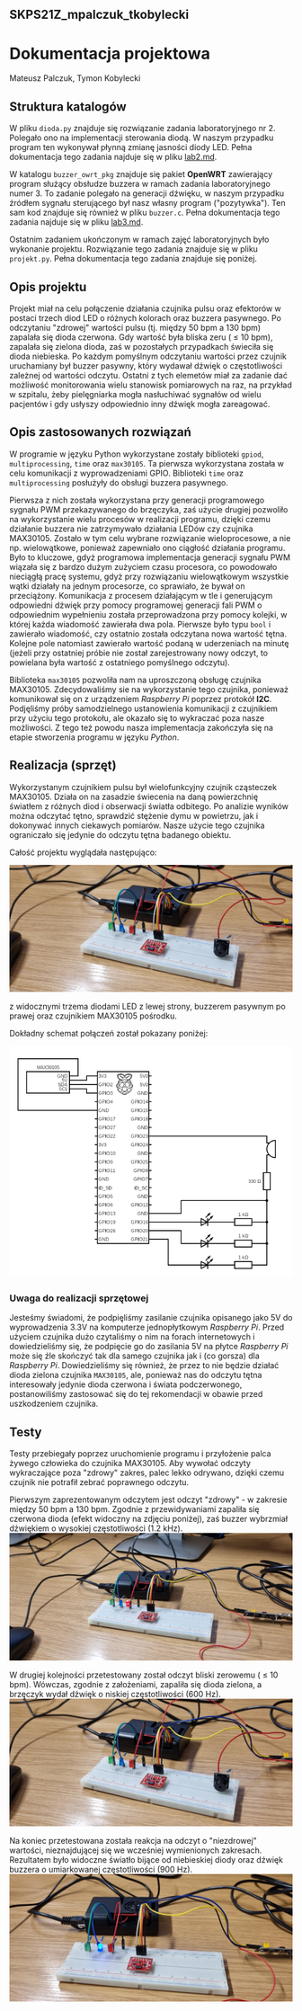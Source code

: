 ## SKPS21Z_mpalczuk_tkobylecki

# Dokumentacja projektowa
Mateusz Palczuk, Tymon Kobylecki

## Struktura katalogów
W pliku `dioda.py` znajduje się rozwiązanie zadania laboratoryjnego nr 2.
Polegało ono na implementacji sterowania diodą.
W naszym przypadku program ten wykonywał płynną zmianę jasności diody LED.
Pełna dokumentacja tego zadania najduje się w pliku [lab2.md](lab2.md).

W katalogu `buzzer_owrt_pkg` znajduje się pakiet **OpenWRT** zawierający program służący obsłudze buzzera w ramach zadania laboratoryjnego numer 3.
To zadanie polegało na generacji dźwięku, w naszym przypadku źródłem sygnału sterującego był nasz własny program ("pozytywka").
Ten sam kod znajduje się również w pliku `buzzer.c`.
Pełna dokumentacja tego zadania najduje się w pliku [lab3.md](lab3.md).

Ostatnim zadaniem ukończonym w ramach zajęć laboratoryjnych było wykonanie projektu.
Rozwiązanie tego zadania znajduje się w pliku `projekt.py`.
Pełna dokumentacja tego zadania znajduje się poniżej.

## Opis projektu
Projekt miał na celu połączenie działania czujnika pulsu oraz efektorów w postaci trzech diod LED o różnych kolorach oraz buzzera pasywnego.
Po odczytaniu "zdrowej" wartości pulsu (tj. między 50 bpm a 130 bpm) zapalała się dioda czerwona.
Gdy wartość była bliska zeru ( $\leqslant$ 10 bpm), zapalała się zielona dioda, zaś w pozostałych przypadkach świeciła się dioda niebieska.
Po każdym pomyślnym odczytaniu wartości przez czujnik uruchamiany był buzzer pasywny, który wydawał dźwięk o częstotliwości zależnej od wartości odczytu.
Ostatni z tych elemetów miał za zadanie dać możliwość monitorowania wielu stanowisk pomiarowych na raz, na przykład w szpitalu, żeby pielęgniarka mogła nasłuchiwać sygnałów od wielu pacjentów i gdy usłyszy odpowiednio inny dźwięk mogła zareagować.

## Opis zastosowanych rozwiązań
W programie w języku Python wykorzystane zostały biblioteki `gpiod`, `multiprocessing`, `time` oraz `max30105`.
Ta pierwsza wykorzystana została w celu komunikacji z wyprowadzeniami GPIO.
Biblioteki `time` oraz `multiprocessing` posłużyły do obsługi buzzera pasywnego.

Pierwsza z nich została wykorzystana przy generacji programowego sygnału PWM przekazywanego do brzęczyka, zaś użycie drugiej pozwoliło na wykorzystanie wielu procesów w realizacji programu, dzięki czemu działanie buzzera nie zatrzymywało działania LEDów czy czujnika MAX30105.
Zostało w tym celu wybrane rozwiązanie wieloprocesowe, a nie np. wielowątkowe, ponieważ zapewniało ono ciągłość działania programu.
Było to kluczowe, gdyż programowa implementacja generacji sygnału PWM wiązała się z bardzo dużym zużyciem czasu procesora, co powodowało nieciągłą pracę systemu, gdyż przy rozwiązaniu wielowątkowym wszystkie wątki działały na jednym procesorze, co sprawiało, że bywał on przeciążony.
Komunikacja z procesem działającym w tle i generującym odpowiedni dźwięk przy pomocy programowej generacji fali PWM o odpowiednim wypełnieniu została przeprowadzona przy pomocy kolejki, w której każda wiadomość zawierała dwa pola.
Pierwsze było typu `bool` i zawierało wiadomość, czy ostatnio została odczytana nowa wartość tętna.
Kolejne pole natomiast zawierało wartość podaną w uderzeniach na minutę (jeżeli przy ostatniej próbie nie został zarejestrowany nowy odczyt, to powielana była wartość z ostatniego pomyślnego odczytu).

Biblioteka `max30105` pozwoliła nam na uproszczoną obsługę czujnika MAX30105.
Zdecydowaliśmy sie na wykorzystanie tego czujnika, ponieważ komunikował się on z urządzeniem *Raspberry Pi* poprzez protokół **I2C**.
Podjęliśmy próby samodzielnego ustanowienia komunikacji z czujnikiem przy użyciu tego protokołu, ale okazało się to wykraczać poza nasze możliwości.
Z tego też powodu nasza implementacja zakończyła się na etapie stworzenia programu w języku *Python*.

## Realizacja (sprzęt)
Wykorzystanym czujnikiem pulsu był wielofunkcyjny czujnik cząsteczek MAX30105.
Działa on na zasadzie świecenia na daną powierzchnię światłem z różnych diod i obserwacji światła odbitego.
Po analizie wyników można odczytać tętno, sprawdzić stężenie dymu w powietrzu, jak i dokonywać innych ciekawych pomiarów.
Nasze użycie tego czujnika ograniczało się jedynie do odczytu tętna badanego obiektu.

Całość projektu wyglądała następująco:

![Zdjęcie poglądowe](images/zielona.jpg)

z widocznymi trzema diodami LED z lewej strony, buzzerem pasywnym po prawej oraz czujnikiem MAX30105 pośrodku.

Dokładny schemat połączeń został pokazany poniżej:

![Schemat](images/circuit.png)

### Uwaga do realizacji sprzętowej
Jesteśmy świadomi, że podpięliśmy zasilanie czujnika opisanego jako 5V do wyprowadzenia 3.3V na komputerze jednopłytkowym *Raspberry Pi*.
Przed użyciem czujnika dużo czytaliśmy o nim na forach internetowych i dowiedzieliśmy się, że podpięcie go do zasilania 5V na płytce *Raspberry Pi* może się źle skończyć tak dla samego czujnika jak i (co gorsza) dla *Raspberry Pi*.
Dowiedzieliśmy się również, że przez to nie będzie działać dioda zielona czujnika `MAX30105`, ale, ponieważ nas do odczytu tętna interesowały jedynie dioda czerwona i świata podczerwonego, postanowiliśmy zastosować się do tej rekomendacji w obawie przed uszkodzeniem czujnika.

## Testy
Testy przebiegały poprzez uruchomienie programu i przyłożenie palca żywego człowieka do czujnika MAX30105. Aby wywołać odczyty wykraczające poza "zdrowy" zakres, palec lekko odrywano, dzięki czemu czujnik nie potrafił zebrać poprawnego odczytu.

Pierwszym zaprezentowanym odczytem jest odczyt "zdrowy" - w zakresie między 50 bpm a 130 bpm.
Zgodnie z przewidywaniami zapaliła się czerwona dioda (efekt widoczny na zdjęciu poniżej), zaś buzzer wybrzmiał dźwiękiem o wysokiej częstotliwości (1.2 kHz).
![Czerwona dioda](images/czerwona.jpg)

W drugiej kolejności przetestowany został odczyt bliski zerowemu ( $\leqslant$ 10 bpm).
Wówczas, zgodnie z założeniami, zapaliła się dioda zielona, a brzęczyk wydał dźwięk o niskiej częstotliwości (600 Hz).
![Zielona dioda](images/zielona.jpg)

Na koniec przetestowana została reakcja na odczyt o "niezdrowej" wartości, nieznajdującej się we wcześniej wymienionych zakresach.
Rezultatem było widoczne światło bijące od niebieskiej diody oraz dźwięk buzzera o umiarkowanej częstotliwości (900 Hz).
![Niebieska dioda](images/niebieska.jpg)
